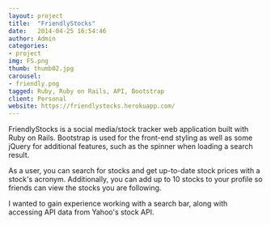 ```yaml
---
layout: project
title:  "FriendlyStocks"
date:   2014-04-25 16:54:46
author: Admin
categories:
- project
img: FS.png
thumb: thumb02.jpg
carousel:
- friendly.png
tagged: Ruby, Ruby on Rails, API, Bootstrap
client: Personal
website: https://friendlystocks.herokuapp.com/
---
```


FriendlyStocks is a social media/stock tracker web application built with Ruby on Rails. Bootstrap is used for the front-end styling as well as some jQuery for additional features, such as the spinner when loading a search result.

As a user, you can search for stocks and get up-to-date stock prices with a stock's acronym.  Additionally, you can add up to 10 stocks to your profile so friends can view the stocks you are following.  

I wanted to gain experience working with a search bar, along with accessing API data from Yahoo's stock API.

